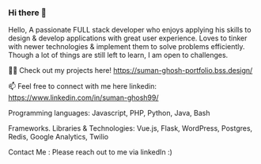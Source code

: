 ### Hi there 👋
Hello,
A passionate FULL stack developer who enjoys applying his skills to design & develop applications with great user experience. Loves to tinker with newer technologies & implement them to solve problems efficiently. Though a lot of things are still left to learn, I am open to challenges.

👨‍💻 Check out my projects here!
     https://suman-ghosh-portfolio.bss.design/

📫 Feel free to connect with me here
     linkedin: https://www.linkedin.com/in/suman-ghosh99/


Programming languages:
     Javascript, PHP, Python, Java, Bash

Frameworks. Libraries & Technologies:
     Vue.js, Flask, WordPress, Postgres, Redis, Google Analytics, Twilio
  
Contact Me :
Please reach out to me via linkedIn :)





<!--
**CreativeCoder9/CreativeCoder9** is a ✨ _special_ ✨ repository because its `README.md` (this file) appears on your GitHub profile.

Here are some ideas to get you started:

- 🔭 I’m currently working on ...
- 🌱 I’m currently learning ...
- 👯 I’m looking to collaborate on ...
- 🤔 I’m looking for help with ...
- 💬 Ask me about ...
- 📫 How to reach me: ...
- 😄 Pronouns: ...
- ⚡ Fun fact: ...
-->
